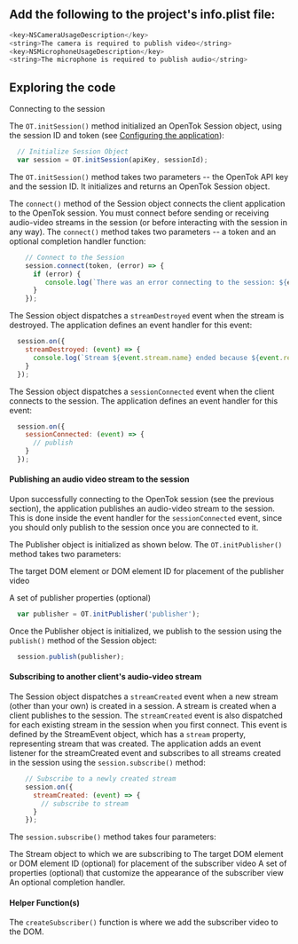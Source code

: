 ## Add the following to the project's info.plist file:
```javascript
<key>NSCameraUsageDescription</key>
<string>The camera is required to publish video</string>
<key>NSMicrophoneUsageDescription</key>
<string>The microphone is required to publish audio</string>
```

## Exploring the code

Connecting to the session

The `OT.initSession()` method initialized an OpenTok Session object, using the session ID and token (see [Configuring the application](https://github.com/opentok/opentok-cordova-samples#configuring-the-application)):
```javascript
  // Initialize Session Object
  var session = OT.initSession(apiKey, sessionId);
```
The `OT.initSession()` method takes two parameters -- the OpenTok API key and the session ID. It initializes and returns an OpenTok Session object.

The `connect()` method of the Session object connects the client application to the OpenTok session. You must connect before sending or receiving audio-video streams in the session (or before interacting with the session in any way). The `connect()` method takes two parameters -- a token and an optional completion handler function:
```javascript
    // Connect to the Session
    session.connect(token, (error) => {
      if (error) {
         console.log(`There was an error connecting to the session: ${error}`);
      }
    });
```
The Session object dispatches a `streamDestroyed` event when the stream is destroyed. The application defines an event handler for this event:
```javascript
  session.on({
    streamDestroyed: (event) => {
      console.log(`Stream ${event.stream.name} ended because ${event.reason}`);
    }
  });
```

The Session object dispatches a `sessionConnected` event when the client connects to the session. The application defines an event handler for this event:
```javascript
  session.on({
    sessionConnected: (event) => {
      // publish
    }
  });
```
#### Publishing an audio video stream to the session

Upon successfully connecting to the OpenTok session (see the previous section), the application publishes an audio-video stream to the session. This is done inside the event handler for the `sessionConnected` event, since you should only publish to the session once you are connected to it.


The Publisher object is initialized as shown below. The `OT.initPublisher()` method takes two parameters:

The target DOM element or DOM element ID for placement of the publisher video

A set of publisher properties (optional)
```javascript
  var publisher = OT.initPublisher('publisher');
```
Once the Publisher object is initialized, we publish to the session using the `publish()` method of the Session object:
```javascript
  session.publish(publisher);
```
#### Subscribing to another client's audio-video stream

The Session object dispatches a `streamCreated` event when a new stream (other than your own) is created in a session. A stream is created when a client publishes to the session. The `streamCreated` event is also dispatched for each existing stream in the session when you first connect. This event is defined by the StreamEvent object, which has a `stream` property, representing stream that was created. The application adds an event listener for the streamCreated event and subscribes to all streams created in the session using the `session.subscribe()` method:
```javascript
    // Subscribe to a newly created stream
    session.on({
      streamCreated: (event) => {
        // subscribe to stream
      }
    });
```
The `session.subscribe()` method takes four parameters:

The Stream object to which we are subscribing to
The target DOM element or DOM element ID (optional) for placement of the subscriber video
A set of properties (optional) that customize the appearance of the subscriber view
An optional completion handler.

#### Helper Function(s)

The `createSubscriber()` function is where we add the subscriber video to the DOM.

